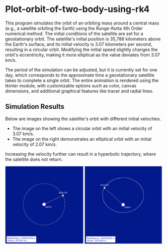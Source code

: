 # Plot-orbit-of-two-body-using-rk4
This program simulates the orbit of an orbiting mass around a central mass (e.g., a satellite orbiting the Earth) using the Runge-Kutta 4th Order numerical method. The initial conditions of the satellite are set for a geostationary orbit. The satellite's initial position is 35,786 kilometers above the Earth's surface, and its initial velocity is 3.07 kilometers per second, resulting in a circular orbit. Modifying the initial speed slightly changes the orbit's eccentricity, making it more elliptical as the value deviates from 3.07 km/s.

The period of the simulation can be adjusted, but it is currently set for one day, which corresponds to the approximate time a geostationary satellite takes to complete a single orbit. The entire animation is rendered using the tkinter module, with customizable options such as color, canvas dimensions, and additional graphical features like tracer and radial lines.
## Simulation Results

Below are images showing the satellite's orbit with different initial velocities.

- The image on the left shows a circular orbit with an initial velocity of 3.07 km/s.
- The image on the right demonstrates an elliptical orbit with an initial velocity of 2.07 km/s.

Increasing the velocity further can result in a hyperbolic trajectory, where the satellite does not return.

![Satellite Orbit Simulation](Orbits.png)
